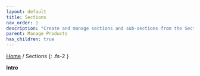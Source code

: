 ```yaml
---
layout: default
title: Sections
nav_order: 1
description: "Create and manage sections and sub-sections from the Section"
parent: Manage Products
has_children: true
---
```


[Home](https://biijuwa.github.io/eckb/) / Sections
{: .fs-2 }

<b> Intro </b>
